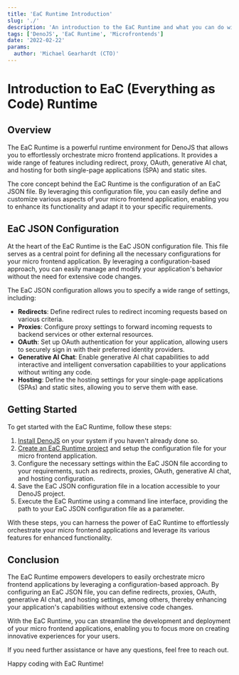 ```yaml
---
title: 'EaC Runtime Introduction'
slug: './'
description: 'An introduction to the EaC Runtime and what you can do with it'
tags: ['DenoJS', 'EaC Runtime', 'Microfrontends']
date: '2022-02-22'
params:
  author: 'Michael Gearhardt (CTO)'
---
```


# Introduction to EaC (Everything as Code) Runtime

## Overview

The EaC Runtime is a powerful runtime environment for DenoJS that allows you to effortlessly orchestrate micro frontend applications. It provides a wide range of features including redirect, proxy, OAuth, generative AI chat, and hosting for both single-page applications (SPA) and static sites.

The core concept behind the EaC Runtime is the configuration of an EaC JSON file. By leveraging this configuration file, you can easily define and customize various aspects of your micro frontend application, enabling you to enhance its functionality and adapt it to your specific requirements.

## EaC JSON Configuration

At the heart of the EaC Runtime is the EaC JSON configuration file. This file serves as a central point for defining all the necessary configurations for your micro frontend application. By leveraging a configuration-based approach, you can easily manage and modify your application's behavior without the need for extensive code changes.

The EaC JSON configuration allows you to specify a wide range of settings, including:

- **Redirects**: Define redirect rules to redirect incoming requests based on various criteria.
- **Proxies**: Configure proxy settings to forward incoming requests to backend services or other external resources.
- **OAuth**: Set up OAuth authentication for your application, allowing users to securely sign in with their preferred identity providers.
- **Generative AI Chat**: Enable generative AI chat capabilities to add interactive and intelligent conversation capabilities to your applications without writing any code.
- **Hosting**: Define the hosting settings for your single-page applications (SPAs) and static sites, allowing you to serve them with ease.

## Getting Started

To get started with the EaC Runtime, follow these steps:

1. <a href="https://docs.deno.com/runtime/manual/getting_started/installation" target="_blank">Install DenoJS</a> on your system if you haven't already done so.
2. [Create an EaC Runtime project](getting-started/install) and setup the configuration file for your micro frontend application.
3. Configure the necessary settings within the EaC JSON file according to your requirements, such as redirects, proxies, OAuth, generative AI chat, and hosting configuration.
4. Save the EaC JSON configuration file in a location accessible to your DenoJS project.
5. Execute the EaC Runtime using a command line interface, providing the path to your EaC JSON configuration file as a parameter.

With these steps, you can harness the power of EaC Runtime to effortlessly orchestrate your micro frontend applications and leverage its various features for enhanced functionality.

## Conclusion

The EaC Runtime empowers developers to easily orchestrate micro frontend applications by leveraging a configuration-based approach. By configuring an EaC JSON file, you can define redirects, proxies, OAuth, generative AI chat, and hosting settings, among others, thereby enhancing your application's capabilities without extensive code changes.

With the EaC Runtime, you can streamline the development and deployment of your micro frontend applications, enabling you to focus more on creating innovative experiences for your users.

If you need further assistance or have any questions, feel free to reach out.

Happy coding with EaC Runtime!
